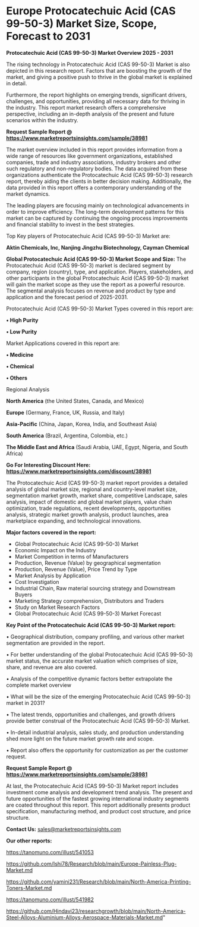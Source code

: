 # Europe Protocatechuic Acid (CAS 99-50-3) Market Size, Scope, Forecast to 2031

<Strong> Protocatechuic Acid (CAS 99-50-3) Market Overview 2025 - 2031</strong>

The rising technology in Protocatechuic Acid (CAS 99-50-3) Market is also depicted in this research report. Factors that are boosting the growth of the market, and giving a positive push to thrive in the global market is explained in detail.

Furthermore, the report highlights on emerging trends, significant drivers, challenges, and opportunities, providing all necessary data for thriving in the industry. This report market research offers a comprehensive perspective, including an in-depth analysis of the present and future scenarios within the industry.

<strong>Request Sample Report @ <a href=https://www.marketreportsinsights.com/sample/38981>https://www.marketreportsinsights.com/sample/38981</a></strong>

The market overview included in this report provides information from a wide range of resources like government organizations, established companies, trade and industry associations, industry brokers and other such regulatory and non-regulatory bodies. The data acquired from these organizations authenticate the Protocatechuic Acid (CAS 99-50-3) research report, thereby aiding the clients in better decision making. Additionally, the data provided in this report offers a contemporary understanding of the market dynamics.

The leading players are focusing mainly on technological advancements in order to improve efficiency. The long-term development patterns for this market can be captured by continuing the ongoing process improvements and financial stability to invest in the best strategies.

Top Key players of Protocatechuic Acid (CAS 99-50-3) Market are:

<strong>Aktin Chemicals, Inc, Nanjing Jingzhu Biotechnology, Cayman Chemical</strong>

<strong><b>Global Protocatechuic Acid (CAS 99-50-3) Market Scope and Size:</b></strong>
The Protocatechuic Acid (CAS 99-50-3) market is declared segment by company, region (country), type, and application. Players, stakeholders, and other participants in the global Protocatechuic Acid (CAS 99-50-3) market will gain the market scope as they use the report as a powerful resource. The segmental analysis focuses on revenue and product by type and application and the forecast period of 2025-2031.

Protocatechuic Acid (CAS 99-50-3) Market Types covered in this report are:

<strong>•  High Purity

•  Low Purity</strong>

Market Applications covered in this report are:

<strong>•  Medicine

•  Chemical

•  Others</strong> 

Regional Analysis

<strong>North America</strong> (the United States, Canada, and Mexico)

<strong>Europe</strong> (Germany, France, UK, Russia, and Italy)

<strong>Asia-Pacific</strong> (China, Japan, Korea, India, and Southeast Asia)

<strong>South America</strong> (Brazil, Argentina, Colombia, etc.)

<strong>The Middle East and Africa</strong> (Saudi Arabia, UAE, Egypt, Nigeria, and South Africa)

<strong>Go For Interesting Discount Here: <a href=https://www.marketreportsinsights.com/discount/38981>https://www.marketreportsinsights.com/discount/38981</a></strong>

The Protocatechuic Acid (CAS 99-50-3) market report provides a detailed analysis of global market size, regional and country-level market size, segmentation market growth, market share, competitive Landscape, sales analysis, impact of domestic and global market players, value chain optimization, trade regulations, recent developments, opportunities analysis, strategic market growth analysis, product launches, area marketplace expanding, and technological innovations.

<strong><b>Major factors covered in the report:</b></strong>
<ul>
  <li>Global Protocatechuic Acid (CAS 99-50-3) Market </li>
  <li>Economic Impact on the Industry</li>
  <li>Market Competition in terms of Manufacturers</li>
  <li>Production, Revenue (Value) by geographical segmentation</li>
  <li>Production, Revenue (Value), Price Trend by Type</li>
  <li>Market Analysis by Application</li>
  <li>Cost Investigation</li>
  <li>Industrial Chain, Raw material sourcing strategy and Downstream Buyers</li>
  <li>Marketing Strategy comprehension, Distributors and Traders</li>
  <li>Study on Market Research Factors</li>
  <li>Global Protocatechuic Acid (CAS 99-50-3) Market Forecast</li>
</ul>

<strong><b>Key Point of the Protocatechuic Acid (CAS 99-50-3) Market report:</b></strong>

• Geographical distribution, company profiling, and various other market segmentation are provided in the report.

• For better understanding of the global Protocatechuic Acid (CAS 99-50-3) market status, the accurate market valuation which comprises of size, share, and revenue are also covered.

• Analysis of the competitive dynamic factors better extrapolate the complete market overview

• What will be the size of the emerging Protocatechuic Acid (CAS 99-50-3) market in 2031?

• The latest trends, opportunities and challenges, and growth drivers provide better construal of the Protocatechuic Acid (CAS 99-50-3) Market.

• In-detail industrial analysis, sales study, and production understanding shed more light on the future market growth rate and scope.

• Report also offers the opportunity for customization as per the customer request.

<strong>Request Sample Report @ <a href=https://www.marketreportsinsights.com/sample/38981>https://www.marketreportsinsights.com/sample/38981</a></strong>

At last, the Protocatechuic Acid (CAS 99-50-3) Market report includes investment come analysis and development trend analysis. The present and future opportunities of the fastest growing international industry segments are coated throughout this report. This report additionally presents product specification, manufacturing method, and product cost structure, and price structure.

<strong>Contact Us:</strong>
sales@marketreportsinsights.com

<strong>Our other reports:</strong>

<a href=https://tanomuno.com/illust/541053>https://tanomuno.com/illust/541053</a>

<a href=https://github.com/Ishi78/Research/blob/main/Europe-Painless-Plug-Market.md>https://github.com/Ishi78/Research/blob/main/Europe-Painless-Plug-Market.md</a>

<a href=https://github.com/yamini231/Research/blob/main/North-America-Printing-Toners-Market.md>https://github.com/yamini231/Research/blob/main/North-America-Printing-Toners-Market.md</a>

<a href=https://tanomuno.com/illust/541982>https://tanomuno.com/illust/541982</a>

<a href=https://github.com/Hindavi23/researchgrowth/blob/main/North-America-Steel-Alloys-Aluminium-Alloys-Aerospace-Materials-Market.md>https://github.com/Hindavi23/researchgrowth/blob/main/North-America-Steel-Alloys-Aluminium-Alloys-Aerospace-Materials-Market.md</a>"
